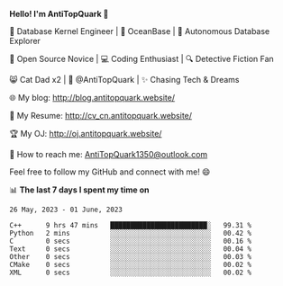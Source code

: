 
**Hello! I'm AntiTopQuark 👋**

🔧 Database Kernel Engineer | 🌊 OceanBase | 🤖 Autonomous Database Explorer

🌱 Open Source Novice | 💻 Coding Enthusiast | 🔍 Detective Fiction Fan

😸 Cat Dad x2 | 🎉 @AntiTopQuark | ✨ Chasing Tech & Dreams

🌐 My blog: http://blog.antitopquark.website/

📄 My Resume: http://cv_cn.antitopquark.website/

🏆 My OJ: http://oj.antitopquark.website/

📧 How to reach me: AntiTopQuark1350@outlook.com

Feel free to follow my GitHub and connect with me! 😄

📊 **The last 7 days I spent my time on** 

<!--START_SECTION:waka-->
```text
26 May, 2023 - 01 June, 2023

C++      9 hrs 47 mins   ████████████████████████░   99.31 % 
Python   2 mins          ░░░░░░░░░░░░░░░░░░░░░░░░░   00.42 % 
C        0 secs          ░░░░░░░░░░░░░░░░░░░░░░░░░   00.16 % 
Text     0 secs          ░░░░░░░░░░░░░░░░░░░░░░░░░   00.04 % 
Other    0 secs          ░░░░░░░░░░░░░░░░░░░░░░░░░   00.03 % 
CMake    0 secs          ░░░░░░░░░░░░░░░░░░░░░░░░░   00.02 % 
XML      0 secs          ░░░░░░░░░░░░░░░░░░░░░░░░░   00.02 %
```
<!--END_SECTION:waka-->


